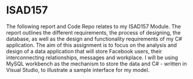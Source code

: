 # ISAD157

The following report and Code Repo relates to my ISAD157 Module. The report outlines the different requirements, the process of designing, the database, as well as the design and functionality requirements of my C# application. The aim of this assignment is to focus on the analysis and design of a data application that will store Facebook users, their interconnecting relationships, messages and workplace. I will be using MySQL workbench as the mechanism to store the data and C# - written in Visual Studio, to illustrate a sample interface for my model.
